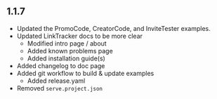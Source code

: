 ## 1.1.7
- Updated the PromoCode, CreatorCode, and InviteTester examples.
- Updated LinkTracker docs to be more clear
  - Modified intro page / about
  - Added known problems page
  - Added installation guide(s)
- Added changelog to doc page
- Added git workflow to build & update examples
  - Added release.yaml
- Removed `serve.project.json`